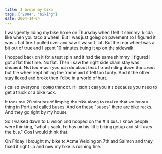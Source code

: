 ```yaml
---
title: I broke my bike
tags: ["2004", "biking"]
date: 2004-10-04
---
```

I was gently riding my bike home on Thursday when I felt it shimmy, kinda like when you taco a wheel.  But I was just going on pavement so I figured it was a flat tire.  I pulled over and saw it wasn't flat.  But the rear wheel was a bit out of true and I spent 10 minutes truing it up on the sidewalk.

I hopped back on it for a test spin and it had the same shimmy.  I figured I got a flat this time.  No flat.  Then I saw the right side chain stay was sheared.  Not too much you can do about that.
I tried riding down the street but the wheel kept hitting the frame and it felt too funky.  And if the other stay flexed and broke then I'd be in a world of hurt.

I called everyone I could think of.  If I didn't call you it's because you need to get a truck or a bike rack.

It took me 20 minutes of limping the bike along to realize that we have a thing in Portland called buses.  And on these "buses" there are bike racks.  And they go right by my house.

So I walked down to Division and hopped on the # 4 bus.  I know people were thinking, "what a sack, he has on his little biking getup and still uses the bus."  Cos I would think that.

On Friday I brought my bike to Acme Welding on 7th and Salmon and they fixed it right up and now my bike is running fine.
